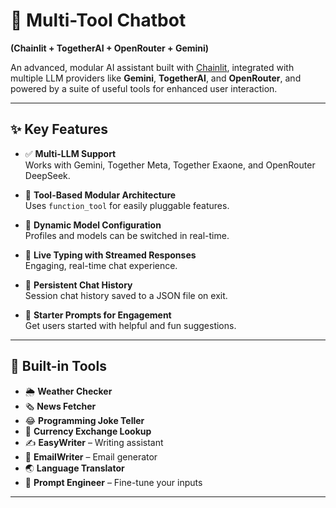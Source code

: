 # 🧠 Multi-Tool Chatbot  
**(Chainlit + TogetherAI + OpenRouter + Gemini)**

An advanced, modular AI assistant built with [Chainlit](https://www.chainlit.io/), integrated with multiple LLM providers like **Gemini**, **TogetherAI**, and **OpenRouter**, and powered by a suite of useful tools for enhanced user interaction.

---

## ✨ Key Features

- ✅ **Multi-LLM Support**  
  Works with Gemini, Together Meta, Together Exaone, and OpenRouter DeepSeek.

- 🔧 **Tool-Based Modular Architecture**  
  Uses `function_tool` for easily pluggable features.

- 🧠 **Dynamic Model Configuration**  
  Profiles and models can be switched in real-time.

- 💬 **Live Typing with Streamed Responses**  
  Engaging, real-time chat experience.

- 🧾 **Persistent Chat History**  
  Session chat history saved to a JSON file on exit.

- 🎯 **Starter Prompts for Engagement**  
  Get users started with helpful and fun suggestions.

---

## 🧰 Built-in Tools

- 🌦️ **Weather Checker**  
- 🗞️ **News Fetcher**  
- 😂 **Programming Joke Teller**  
- 💱 **Currency Exchange Lookup**  
- ✍️ **EasyWriter** – Writing assistant  
- 📧 **EmailWriter** – Email generator  
- 🌏 **Language Translator**  
- 🧪 **Prompt Engineer** – Fine-tune your inputs

---
